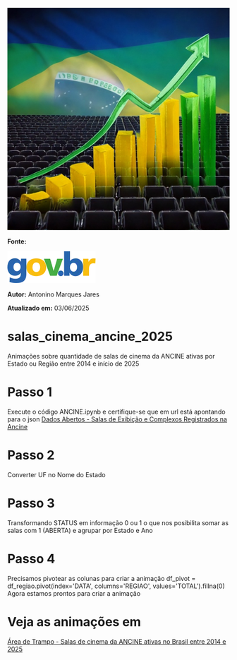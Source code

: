 ![Mudança de número de salas ativas no Brasil ao longo dos anos](ancine_salas_cinema.jpg)

**Fonte:**

[![Gov BR](govbr.webp)](https://dados.gov.br/dados/conjuntos-dados/salas-de-exibicao-e-complexos-registrados-na-ancine)

**Autor:**
Antonino Marques Jares

**Atualizado em:** 
03/06/2025

# salas_cinema_ancine_2025
Animações sobre quantidade de salas de cinema da ANCINE ativas por Estado ou Região entre 2014 e início de 2025

# Passo 1
Execute o código ANCINE.ipynb e certifique-se que em url está apontando para o json [Dados Abertos - Salas de Exibição e Complexos Registrados na Ancine](https://dados.ancine.gov.br/dados-abertos/salas-de-exibicao-evolucao-anual.json)

# Passo 2 
Converter UF no Nome do Estado

# Passo 3
Transformando STATUS em informação 0 ou 1 o que nos posibilita somar as salas com 1 (ABERTA) e agrupar por Estado e Ano

# Passo 4
Precisamos pivotear as colunas para criar a animação 
df_pivot = df_regiao.pivot(index='DATA', columns='REGIAO', values='TOTAL').fillna(0)
Agora estamos prontos para criar a animação

# Veja as animações em
[Área de Trampo - Salas de cinema da ANCINE ativas no Brasil entre 2014 e 2025](https://www.areadetrampo.com.br/salas-de-cinema-da-ancine-ativas-no-brasil-entre-2014-e-2025/)





